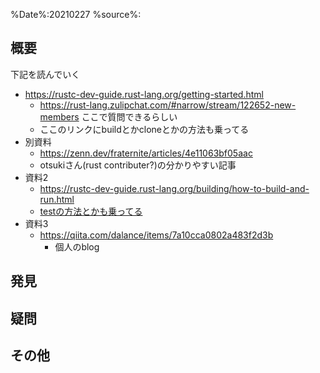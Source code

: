 %Date%:20210227
%source%:


## 概要
下記を読んでいく
* https://rustc-dev-guide.rust-lang.org/getting-started.html
  * https://rust-lang.zulipchat.com/#narrow/stream/122652-new-members ここで質問できるらしい
  * ここのリンクにbuildとかcloneとかの方法も乗ってる
* 別資料
  * https://zenn.dev/fraternite/articles/4e11063bf05aac
  * otsukiさん(rust contributer?)の分かりやすい記事
* 資料2
  * https://rustc-dev-guide.rust-lang.org/building/how-to-build-and-run.html
  * [testの方法とかも乗ってる](https://rustc-dev-guide.rust-lang.org/tests/intro.html)
* 資料3
  * https://qiita.com/dalance/items/7a10cca0802a483f2d3b
    * 個人のblog

## 発見

## 疑問

## その他
